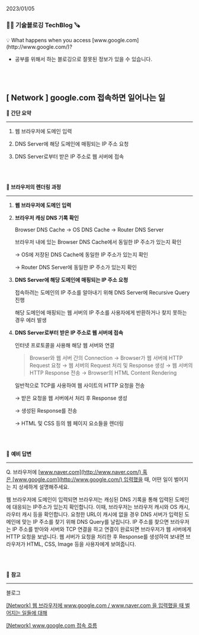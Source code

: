2023/01/05

### 🧑‍💻 **기술블로깅 TechBlog** 🪚

<aside>
💡 What happens when you access [www.google.com](http://www.google.com/)?

</aside>

* 공부를 위해서 하는 블로깅으로 잘못된 정보가 있을 수 있습니다.

<br><br>

## [ Network ] **google.com 접속하면 일어나는 일**

**🔩 간단 요약**

---

1. 웹 브라우저에 도메인 입력

2. DNS Server에 해당 도메인에 매핑되는 IP 주소 요청

3. DNS Server로부터 받은 IP 주소로 웹 서버에 접속

<br><br>

****🔩 브라우저의 렌더링 과정****

---

1. **웹 브라우저에 도메인 입력**
2. **브라우저 캐싱 DNS 기록 확인**
    
    Browser DNS Cache → OS DNS Cache → Router DNS Server
    
    브라우저 내에 있는 Browser DNS Cache에서 동일한 IP 주소가 있는지 확인
    
    → OS에 저장된 DNS Cache에 동일한 IP 주소가 있는지 확인
    
    → Router DNS Server에 동일한 IP 주소가 있는지 확인
    
3. ****DNS Server에 해당 도메인에 매핑되는 IP 주소 요청****
    
    접속하려는 도메인의 IP 주소를 알아내기 위해 DNS Server에 Recursive Query 진행
    
    해당 도메인에 매핑되는 웹 서버의 IP 주소를 사용자에게 반환하거나 찾지 못하는 경우 에러 발생
    
4. ****DNS Server로부터 받은 IP 주소로 웹 서버에 접속****
    
    인터넷 프로토콜을 사용해 해당 웹 서버와 연결
    
    > Browser와 웹 서버 간의 Connection → Browser가 웹 서버에 HTTP Request 요청 → 웹 서버의 Request 처리 및 Response 생성 → 웹 서버의 HTTP Response 전송 → Browser의 HTML Content Rendering
    > 
    
    일반적으로 TCP를 사용하여 웹 사이트의 HTTP 요청을 전송
    
    → 받은 요청을 웹 서버에서 처리 후 Response 생성
    
    → 생성된 Response를 전송
    
    → HTML 및 CSS 등의 웹 페이지 요소들을 렌더링
    

<br><br>

🔩 **예비 답변**

---

Q. 브라우저에 [www.naver.com](http://www.naver.com/) 혹은 [www.google.com](http://www.google.com/) 입력했을 때, 어떤 일이 벌어지는 지 상세하게 설명해주세요.

웹 브라우저에 도메인이 입력되면 브라우저는 캐싱된 DNS 기록을 통해 입력된 도메인에 대응되는 IP주소가 있는지 확인합니다. 이때, 브라우저는 브라우저 캐시와 OS 캐시, 라우터 캐시 등을 확인합니다. 요청한 URL이 캐시에 없을 경우 DNS 서버가 입력된 도메인에 맞는 IP 주소를 찾기 위해 DNS Query를 날립니다. IP 주소를 찾으면 브라우저는 IP 주소를 받아와 서버와 TCP 연결을 하고 연결이 완료되면 브라우저가 웹 서버에게 HTTP 요청을 보냅니다. 웹 서버가 요청을 처리한 후 Response를 생성하여 보내면 브라우저가 HTML, CSS, Image 등을 사용자에게 보여줍니다.

<br><br>

🔩 **참고**

---

블로그

[[Network] 웹 브라우저에 www.google.com / www.naver.com 을 입력했을 때 벌어지는 일들에 대해](https://siahn95.tistory.com/entry/Network-%EC%9B%B9-%EB%B8%8C%EB%9D%BC%EC%9A%B0%EC%A0%80%EC%97%90-wwwgooglecom-wwwnavercom-%EC%9D%84-%EC%9E%85%EB%A0%A5%ED%96%88%EC%9D%84-%EB%95%8C-%EB%B2%8C%EC%96%B4%EC%A7%80%EB%8A%94-%EC%9D%BC%EB%93%A4%EC%97%90-%EB%8C%80%ED%95%B4#----%--Browser%--DNS%--Cache)

[[Network] www.google.com 접속 흐름](https://wooono.tistory.com/508)

<br><br>
